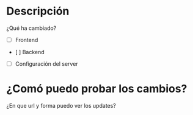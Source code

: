 # Descripción
¿Qué ha cambiado?

- [ ] Frontend
- [ ] Backend
- [ ] Configuración del server

# ¿Comó puedo probar los cambios?
¿En que url y forma puedo ver los updates?
